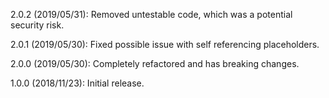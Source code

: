 2.0.2 (2019/05/31): Removed untestable code, which was a potential security risk.

2.0.1 (2019/05/30): Fixed possible issue with self referencing placeholders.

2.0.0 (2019/05/30): Completely refactored and has breaking changes.

1.0.0 (2018/11/23): Initial release.